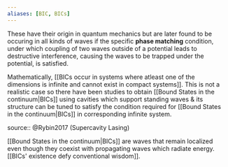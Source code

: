 ```yaml
---
aliases: [BIC, BICs]
---
```


These have their origin in quantum mechanics but are later found to be occuring in all kinds of waves if the specific **phase matching** condition, under which coupling of two waves outside of a potential leads to destructive interference, causing the waves to be trapped under the potential, is satisfied.

Mathematically, [[BICs occur in systems where atleast one of the dimensions is infinite and cannot exist in compact systems]]. This is not a realistic case so there have been studies to obtain [[Bound States in the continuum|BICs]] using cavities which support standing waves & its structure can be tuned to satisfy the condition required for [[Bound States in the continuum|BICs]] in corresponding infinite system.

source:: @Rybin2017 (Supercavity Lasing)

[[Bound States in the continuum|BICs]] are waves that remain localized even though they coexist with propagating waves which radiate energy. [[BICs' existence defy conventional wisdom]].